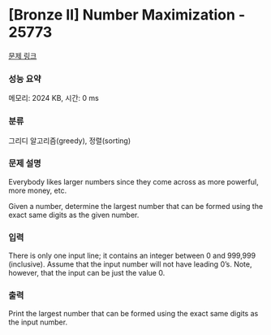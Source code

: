 # [Bronze II] Number Maximization - 25773 

[문제 링크](https://www.acmicpc.net/problem/25773) 

### 성능 요약

메모리: 2024 KB, 시간: 0 ms

### 분류

그리디 알고리즘(greedy), 정렬(sorting)

### 문제 설명

<p>Everybody likes larger numbers since they come across as more powerful, more money, etc.</p>

<p>Given a number, determine the largest number that can be formed using the exact same digits as the given number.</p>

### 입력 

 <p>There is only one input line; it contains an integer between 0 and 999,999 (inclusive). Assume that the input number will not have leading 0’s. Note, however, that the input can be just the value 0.</p>

### 출력 

 <p>Print the largest number that can be formed using the exact same digits as the input number.</p>

